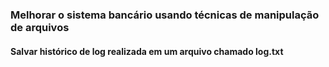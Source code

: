 ### Melhorar o sistema bancário usando técnicas de manipulação de arquivos

#### Salvar histórico de log realizada em um arquivo chamado log.txt